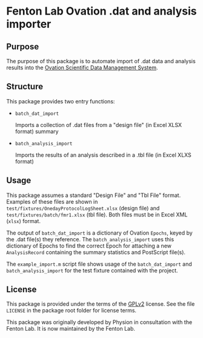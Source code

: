 # Fenton Lab Ovation .dat and analysis importer

## Purpose
The purpose of this package is to automate import of .dat data and analysis results into the [Ovation Scientific Data Management System](http://ovation.io).

## Structure

This package provides two entry functions:

- `batch_dat_import`

	Imports a collection of .dat files from a "design file" (in Excel XLSX format) summary

- `batch_analysis_import`

	Imports the results of an analysis described in a .tbl file (in Excel XLXS format)

## Usage

This package assumes a standard "Design File" and "Tbl File" format. Examples of these files are 
shown in `test/fixtures/OnedayProtocolLogSheet.xlsx` (design file) and `test/fixtures/batch/fmr1.xlsx` (tbl file). Both files must be in Excel XML (`xlsx`) format.

The output of `batch_dat_import` is a dictionary of Ovation `Epochs`, keyed by the .dat file(s) they reference. The `batch_analysis_import` uses this dictionary of Epochs to find the correct Epoch for attaching a new `AnalysisRecord` containing the summary statistics and PostScript file(s).

The `example_import.m` script file shows usage of the `batch_dat_import` and `batch_analysis_import` for the test fixture contained with the project.

## License

This package is provided under the terms of the [GPLv2](http://www.gnu.org/licenses/gpl-2.0.html) license. See the file `LICENSE` in the package root folder for license terms.


This package was originally developed by Physion in consultation with the Fenton Lab. It is now maintained by the Fenton Lab.


